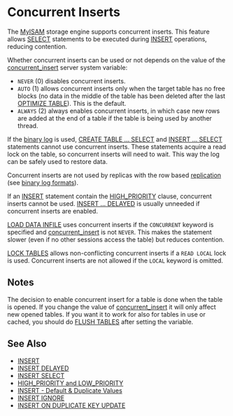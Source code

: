 # Concurrent Inserts

The [MyISAM](/kb/en/myisam/) storage engine supports concurrent inserts. This feature allows [SELECT](/sql-statements-structure/sql-statements/data-manipulation/selecting-data/select/) statements to be executed during [INSERT](/sql-statements-structure/sql-statements/data-manipulation/inserting-loading-data/insert/) operations, reducing contention.

Whether concurrent inserts can be used or not depends on the value of the [concurrent_insert](/kb/en/server-system-variables/#concurrent_insert) server system variable:

- `NEVER` (0) disables concurrent inserts.
- `AUTO` (1) allows concurrent inserts only when the target table has no free blocks (no data in the middle of the table has been deleted after the last [OPTIMIZE TABLE](/replication/optimization-and-tuning/optimizing-tables/optimize-table/)). This is the default.
- `ALWAYS` (2) always enables concurrent inserts, in which case new rows are added at the end of a table if the table is being used by another thread.

If the [binary log](/mariadb-administration/server-monitoring-logs/binary-log/) is used, [CREATE TABLE ... SELECT](/kb/en/create-table/#create-table-select) and [INSERT ... SELECT](/sql-statements-structure/sql-statements/data-manipulation/inserting-loading-data/insert-select/) statements cannot use concurrent inserts. These statements acquire a read lock on the table, so concurrent inserts will need to wait. This way the log can be safely used to restore data.

Concurrent inserts are not used by replicas with the row based [replication](/replication/) (see [binary log formats](/mariadb-administration/server-monitoring-logs/binary-log/binary-log-formats/)).

If an [INSERT](/sql-statements-structure/sql-statements/data-manipulation/inserting-loading-data/insert/) statement contain the [HIGH_PRIORITY](/kb/en/high_priority-and-low_priority-clauses/) clause, concurrent inserts cannot be used. [INSERT ... DELAYED](/sql-statements-structure/sql-statements/data-manipulation/inserting-loading-data/insert-delayed/) is usually unneeded if concurrent inserts are enabled.

[LOAD DATA INFILE](/sql-statements-structure/sql-statements/data-manipulation/inserting-loading-data/load-data-into-tables-or-index/load-data-infile/) uses concurrent inserts if the `CONCURRENT` keyword is specified and  [concurrent_insert](/kb/en/server-system-variables/#concurrent_insert) is not `NEVER`. This makes the statement slower (even if no other sessions access the table) but reduces contention.

[LOCK TABLES](/kb/en/transactions-lock/) allows non-conflicting concurrent inserts if a `READ LOCAL` lock is used. Concurrent inserts are not allowed if the `LOCAL` keyword is omitted.

## Notes

The decision to enable concurrent insert for a table  is done when the table is opened. If you change the value of [concurrent_insert](/kb/en/server-system-variables/#concurrent_insert) it will only affect new opened tables. If you want it to work for also for tables in use or cached, you should do [FLUSH TABLES](/sql-statements-structure/sql-statements/administrative-sql-statements/flush-commands/flush/) after setting the variable.

## See Also

- [INSERT](/sql-statements-structure/sql-statements/data-manipulation/inserting-loading-data/insert/)
- [INSERT DELAYED](/sql-statements-structure/sql-statements/data-manipulation/inserting-loading-data/insert-delayed/)
- [INSERT SELECT](/sql-statements-structure/sql-statements/data-manipulation/inserting-loading-data/insert-select/)
- [HIGH_PRIORITY and LOW_PRIORITY](/sql-statements-structure/sql-statements/data-manipulation/changing-deleting-data/high_priority-and-low_priority/)
- [INSERT - Default &amp; Duplicate Values](/sql-statements-structure/sql-statements/data-manipulation/inserting-loading-data/insert-default-duplicate-values/)
- [INSERT IGNORE](/sql-statements-structure/sql-statements/data-manipulation/inserting-loading-data/insert-ignore/)
- [INSERT ON DUPLICATE KEY UPDATE](/sql-statements-structure/sql-statements/data-manipulation/inserting-loading-data/insert-on-duplicate-key-update/)